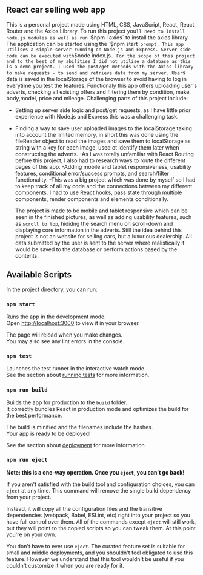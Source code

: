 ## React car selling web app

This is a personal project made using HTML, CSS, JavaScript, React, React Router and the Axios Library.
To run this project you`ll need to install node.js modules as well as run `$npm i axios` to install the axios library.
The application can be started using the `$npm start` prompt.
This app utilises a simple server running on Node.js and Express.
Server side code can be executed with`$node index.js`.
For the scope of this project and to the best of my abilities I did not utilise a database as this is a demo project.
I used the post/get methods with the Axios library to make requests - to send and retrieve data from my server.
User`s data is saved in the localStorage of the browser to avoid having to log in everytime you test the features.
Functionaly this app offers uploading user`s adverts, checking all existing offers and filtering them by condition, make, body,model, price and mileage.
Challenging parts of this project include:

- Setting up server side logic and post/get requests, as I have little prior experience with Node.js and Express this was a challenging task.
- Finding a way to save user uploaded images to the localStorage taking into account the limited memory, in short this was done using the fileReader object to read the images and save them to localStorage as string with a key for each image, used ot identify
  them later when constructing the adverts.
  -As I was totally unfamiliar with React Routing before this project, I also had to research ways to route the different pages of this app.
  -Adding mobile and tablet responsiveness, usability features, conditional error/success prompts, and search/filter functionality.
  -This was a big project which was done by myself so I had to keep track of all my code and the connections between my different components. I had to use React hooks, pass state through multiple components, render components and elements conditionally.

  The project is made to be mobile and tablet responsive which can be seen in the finished pictures, as well as adding usability features, such as `scroll to top`, hididng the search menu on scroll-down and displaying core information in the adverts.
  Still the idea behind this project is not an website for selling cars, but a luxurious dealership.
  All data submitted by the user is sent to the server where realistically it would be saved to the database or perform actions based by the contents.

## Available Scripts

In the project directory, you can run:

### `npm start`

Runs the app in the development mode.\
Open [http://localhost:3000](http://localhost:3000) to view it in your browser.

The page will reload when you make changes.\
You may also see any lint errors in the console.

### `npm test`

Launches the test runner in the interactive watch mode.\
See the section about [running tests](https://facebook.github.io/create-react-app/docs/running-tests) for more information.

### `npm run build`

Builds the app for production to the `build` folder.\
It correctly bundles React in production mode and optimizes the build for the best performance.

The build is minified and the filenames include the hashes.\
Your app is ready to be deployed!

See the section about [deployment](https://facebook.github.io/create-react-app/docs/deployment) for more information.

### `npm run eject`

**Note: this is a one-way operation. Once you `eject`, you can't go back!**

If you aren't satisfied with the build tool and configuration choices, you can `eject` at any time. This command will remove the single build dependency from your project.

Instead, it will copy all the configuration files and the transitive dependencies (webpack, Babel, ESLint, etc) right into your project so you have full control over them. All of the commands except `eject` will still work, but they will point to the copied scripts so you can tweak them. At this point you're on your own.

You don't have to ever use `eject`. The curated feature set is suitable for small and middle deployments, and you shouldn't feel obligated to use this feature. However we understand that this tool wouldn't be useful if you couldn't customize it when you are ready for it.
